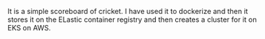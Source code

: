 It is a simple scoreboard of cricket. I have used it to dockerize and then it stores it on the ELastic container registry and then creates a cluster for it on EKS on AWS. 
